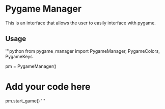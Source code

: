 # Pygame Manager
This is an interface that allows the user to easily interface with pygame.

## Usage
'''python
from pygame_manager import PygameManager, PygameColors, PygameKeys

pm = PygameManager()

# Add your code here

pm.start_game()
'''
